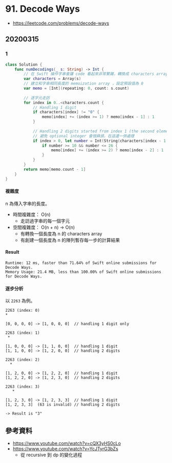 # 91. Decode Ways

- <https://leetcode.com/problems/decode-ways>

## 20200315

### 1

``` swift
class Solution {
    func numDecodings(_ s: String) -> Int {
        // 在 Swift 操作字串會讓 code 看起來非常繁雜，轉換成 characters array 是必要之惡
        var characters = Array(s)
        // 建立和字串相同長度的 memoization array ，設定預設值為 0
        var memo = [Int](repeating: 0, count: s.count)
        
        // 逐字元走訪
        for index in 0..<characters.count {
            // Handling 1 digit
            if characters[index] != "0" {
                memo[index] += (index >= 1) ? memo[index - 1] : 1
            }
            
            // Handling 2 digits started from index 1 (the second element)
            // 避免 optional integer 會很麻煩，在這邊一併處理
            if index > 0, let number = Int(String(characters[index - 1...index])) {
                if number >= 10 && number <= 26 {
                    memo[index] += (index >= 2) ? memo[index - 2] : 1
                }
            }
        }       
        return memo[memo.count - 1]
    }
}
```

#### 複雜度

n 為傳入字串的長度。

- 時間複雜度： O(n)
  - 走訪過字串的每一個字元
- 空間複雜度： O(n + n) -> O(n)
  - 有轉換一個長度為 n 的 characters array
  - 有創建一個長度為 n 的陣列暫存每一步的計算結果

#### Result

``` text
Runtime: 12 ms, faster than 71.64% of Swift online submissions for Decode Ways.
Memory Usage: 21.4 MB, less than 100.00% of Swift online submissions for Decode Ways.
```

#### 逐步分析

以 `2263` 為例。

``` text
2263 (index: 0)
*

[0, 0, 0, 0] -> [1, 0, 0, 0]  // handling 1 digit only

2263 (index: 1)
 *

[1, 0, 0, 0] -> [1, 1, 0, 0]  // handling 1 digit
[1, 1, 0, 0] -> [1, 2, 0, 0]  // handling 2 digits

2263 (index: 2)
  *

[1, 2, 0, 0] -> [1, 2, 2, 0]  // handling 1 digit
[1, 2, 2, 0] -> [1, 2, 3, 0]  // handling 2 digits

2263 (index: 3)
   *

[1, 2, 3, 0] -> [1, 2, 3, 3]  // handling 1 digit
[1, 2, 3, 3]  (63 is invalid) // handling 2 digits

-> Result is "3"
```

## 參考資料

- https://www.youtube.com/watch?v=cQX3yHS0cLo
- https://www.youtube.com/watch?v=YcJTyrG3bZs
  - 從 recursive 到 dp 的變化過程
